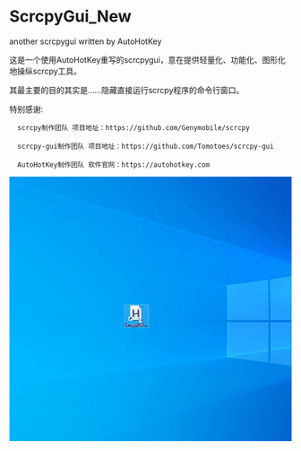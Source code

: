 # ScrcpyGui_New
another scrcpygui written by AutoHotKey

这是一个使用AutoHotKey重写的scrcpygui，意在提供轻量化、功能化、图形化地操纵scrcpy工具。

其最主要的目的其实是......隐藏直接运行scrcpy程序的命令行窗口。

特别感谢:

      scrcpy制作团队 项目地址：https://github.com/Genymobile/scrcpy
 
      scrcpy-gui制作团队 项目地址：https://github.com/Tomotoes/scrcpy-gui

      AutoHotKey制作团队 软件官网：https://autohotkey.com
      

 ![Preview](https://github.com/gxj8885718/ScrcpyGui_New/raw/master/Preview.gif)

